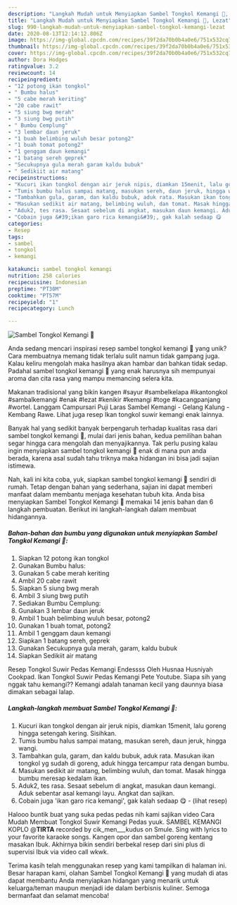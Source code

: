 ```yaml
---
description: "Langkah Mudah untuk Menyiapkan Sambel Tongkol Kemangi 🎏, Lezat"
title: "Langkah Mudah untuk Menyiapkan Sambel Tongkol Kemangi 🎏, Lezat"
slug: 990-langkah-mudah-untuk-menyiapkan-sambel-tongkol-kemangi-lezat
date: 2020-08-13T12:14:12.806Z
image: https://img-global.cpcdn.com/recipes/39f2da70b0b4a0e6/751x532cq70/sambel-tongkol-kemangi-🎏-foto-resep-utama.jpg
thumbnail: https://img-global.cpcdn.com/recipes/39f2da70b0b4a0e6/751x532cq70/sambel-tongkol-kemangi-🎏-foto-resep-utama.jpg
cover: https://img-global.cpcdn.com/recipes/39f2da70b0b4a0e6/751x532cq70/sambel-tongkol-kemangi-🎏-foto-resep-utama.jpg
author: Dora Hodges
ratingvalue: 3.2
reviewcount: 14
recipeingredient:
- "12 potong ikan tongkol"
- " Bumbu halus"
- "5 cabe merah keriting"
- "20 cabe rawit"
- "5 siung bwg merah"
- "3 siung bwg putih"
- " Bumbu Cemplung"
- "3 lembar daun jeruk"
- "1 buah belimbing wuluh besar potong2"
- "1 buah tomat potong2"
- "1 genggam daun kemangi"
- "1 batang sereh geprek"
- "Secukupnya gula merah garam kaldu bubuk"
- " Sedikiit air matang"
recipeinstructions:
- "Kucuri ikan tongkol dengan air jeruk nipis, diamkan 15menit, lalu goreng hingga setengah kering. Sisihkan."
- "Tumis bumbu halus sampai matang, masukan sereh, daun jeruk, hingga wangi."
- "Tambahkan gula, garam, dan kaldu bubuk, aduk rata. Masukan ikan tongkol yg sudah di goreng, aduk hingga tercampur rata dengan bumbu."
- "Masukan sedikit air matang, belimbing wuluh, dan tomat. Masak hingga bumbu meresap kedalam ikan."
- "Aduk2, tes rasa. Sesaat sebelum di angkat, masukan daun kemangi. Aduk sebentar asal kemangi layu. Angkat dan sajikan."
- "Cobain juga &#39;ikan garo rica kemangi&#39;, gak kalah sedaap 😋             (lihat resep)"
categories:
- Resep
tags:
- sambel
- tongkol
- kemangi

katakunci: sambel tongkol kemangi 
nutrition: 258 calories
recipecuisine: Indonesian
preptime: "PT30M"
cooktime: "PT57M"
recipeyield: "1"
recipecategory: Lunch

---
```



![Sambel Tongkol Kemangi 🎏](https://img-global.cpcdn.com/recipes/39f2da70b0b4a0e6/751x532cq70/sambel-tongkol-kemangi-🎏-foto-resep-utama.jpg)

Anda sedang mencari inspirasi resep sambel tongkol kemangi 🎏 yang unik? Cara membuatnya memang tidak terlalu sulit namun tidak gampang juga. Kalau keliru mengolah maka hasilnya akan hambar dan bahkan tidak sedap. Padahal sambel tongkol kemangi 🎏 yang enak harusnya sih mempunyai aroma dan cita rasa yang mampu memancing selera kita.

Makanan tradisional yang bikin kangen #sayur #sambelkelapa #ikantongkol #sambalkemangi #enak #lezat #kenikir #kemangi #toge #kacangpanjang #wortel. Langgam Campursari Puji Laras Sambel Kemangi - Gelang Kalung - Kembang Rawe. Lihat juga resep Ikan tongkol suwir kemangi enak lainnya.

Banyak hal yang sedikit banyak berpengaruh terhadap kualitas rasa dari sambel tongkol kemangi 🎏, mulai dari jenis bahan, kedua pemilihan bahan segar hingga cara mengolah dan menyajikannya. Tak perlu pusing kalau ingin menyiapkan sambel tongkol kemangi 🎏 enak di mana pun anda berada, karena asal sudah tahu triknya maka hidangan ini bisa jadi sajian istimewa.


Nah, kali ini kita coba, yuk, siapkan sambel tongkol kemangi 🎏 sendiri di rumah. Tetap dengan bahan yang sederhana, sajian ini dapat memberi manfaat dalam membantu menjaga kesehatan tubuh kita. Anda bisa menyiapkan Sambel Tongkol Kemangi 🎏 memakai 14 jenis bahan dan 6 langkah pembuatan. Berikut ini langkah-langkah dalam membuat hidangannya.

<!--inarticleads1-->

##### Bahan-bahan dan bumbu yang digunakan untuk menyiapkan Sambel Tongkol Kemangi 🎏:

1. Siapkan 12 potong ikan tongkol
1. Gunakan  Bumbu halus:
1. Gunakan 5 cabe merah keriting
1. Ambil 20 cabe rawit
1. Siapkan 5 siung bwg merah
1. Ambil 3 siung bwg putih
1. Sediakan  Bumbu Cemplung:
1. Gunakan 3 lembar daun jeruk
1. Ambil 1 buah belimbing wuluh besar, potong2
1. Gunakan 1 buah tomat, potong2
1. Ambil 1 genggam daun kemangi
1. Siapkan 1 batang sereh, geprek
1. Gunakan Secukupnya gula merah, garam, kaldu bubuk
1. Siapkan  Sedikiit air matang


Resep Tongkol Suwir Pedas Kemangi Endessss Oleh Husnaa Husniyah Cookpad. Ikan Tongkol Suwir Pedas Kemangi Pete Youtube. Siapa sih yang nggak tahu kemangi?? Kemangi adalah tanaman kecil yang daunnya biasa dimakan sebagai lalap. 

<!--inarticleads2-->

##### Langkah-langkah membuat Sambel Tongkol Kemangi 🎏:

1. Kucuri ikan tongkol dengan air jeruk nipis, diamkan 15menit, lalu goreng hingga setengah kering. Sisihkan.
1. Tumis bumbu halus sampai matang, masukan sereh, daun jeruk, hingga wangi.
1. Tambahkan gula, garam, dan kaldu bubuk, aduk rata. Masukan ikan tongkol yg sudah di goreng, aduk hingga tercampur rata dengan bumbu.
1. Masukan sedikit air matang, belimbing wuluh, dan tomat. Masak hingga bumbu meresap kedalam ikan.
1. Aduk2, tes rasa. Sesaat sebelum di angkat, masukan daun kemangi. Aduk sebentar asal kemangi layu. Angkat dan sajikan.
1. Cobain juga &#39;ikan garo rica kemangi&#39;, gak kalah sedaap 😋 -             (lihat resep)


Halooo buntik buat yang suka pedas pedas nih kami sajikan video Cara Mudah Membuat Tongkol Suwir Kemangi Pedas yuuk. SAMBEL KEMANGI KOPLO @__TIRTA__ recorded by cik_men___kudus on Smule. Sing with lyrics to your favorite karaoke songs. Kangen opor dan sambel goreng kentang masakan Ibuk. Akhirnya bikin sendiri berbekal resep dari sini plus di supervisi Ibuk via video call wkwk. 

Terima kasih telah menggunakan resep yang kami tampilkan di halaman ini. Besar harapan kami, olahan Sambel Tongkol Kemangi 🎏 yang mudah di atas dapat membantu Anda menyiapkan hidangan yang menarik untuk keluarga/teman maupun menjadi ide dalam berbisnis kuliner. Semoga bermanfaat dan selamat mencoba!

